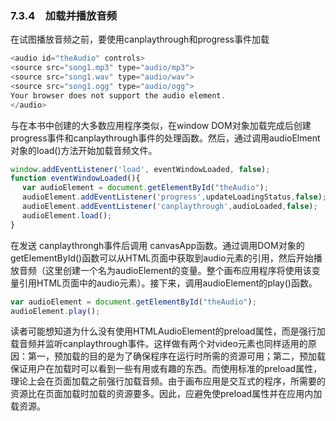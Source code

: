 ### 7.3.4　加载并播放音频

在试图播放音频之前，要使用canplaythrough和progress事件加载<audio>标签。以下是嵌入song1音频的代码。

```javascript
<audio id="theAudio" controls>
<source src="song1.mp3" type="audio/mp3">
<source src="song1.wav" type="audio/wav">
<source src="song1.ogg" type="audio/ogg">
Your browser does not support the audio element.
</audio>
```

与在本书中创建的大多数应用程序类似，在window DOM对象加载完成后创建progress事件和canplaythrough事件的处理函数。然后，通过调用audioElment对象的load()方法开始加载音频文件。

```javascript
window.addEventListener('load', eventWindowLoaded, false);
function eventWindowLoaded(){
　 var audioElement = document.getElementById("theAudio");
　 audioElement.addEventListener('progress',updateLoadingStatus,false);
　 audioElement.addEventListener('canplaythrough',audioLoaded,false);
　 audioElement.load();
}
```

在发送 canplaythrongh事件后调用 canvasApp函数。通过调用DOM对象的getElementById()函数可以从HTML页面中获取到audio元素的引用，然后开始播放音频（这里创建一个名为audioElement的变量。整个画布应用程序将使用该变量引用HTML页面中的audio元素）。接下来，调用audioElement的play()函数。

```javascript
var audioElement = document.getElementById("theAudio");
audioElement.play();
```

读者可能想知道为什么没有使用HTMLAudioElement的preload属性，而是强行加载音频并监听canplaythrough事件。这样做有两个对video元素也同样适用的原因：第一，预加载的目的是为了确保程序在运行时所需的资源可用；第二，预加载保证用户在加载时可以看到一些有用或有趣的东西。而使用标准的preload属性，理论上会在页面加载之前强行加载音频。由于画布应用是交互式的程序，所需要的资源比在页面加载时加载的资源要多。因此，应避免使preload属性并在应用内加载资源。


